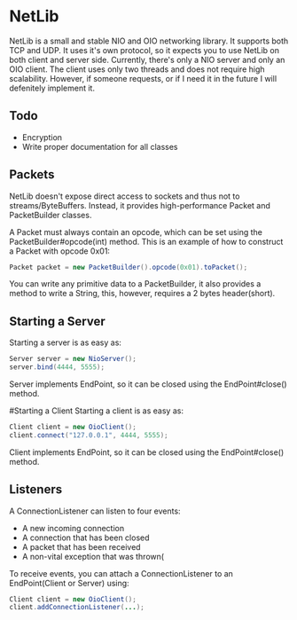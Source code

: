 # NetLib
NetLib is a small and stable NIO and OIO networking library. It supports both TCP and UDP. It uses it's own protocol, so it expects you to use NetLib on both client and server side. Currently, there's only a NIO server and only an OIO client. The client uses only two threads and does not require high scalability. However, if someone requests, or if I need it in the future I will defenitely implement it.

## Todo
- Encryption
- Write proper documentation for all classes

## Packets
NetLib doesn't expose direct access to sockets and thus not to streams/ByteBuffers. Instead, it provides high-performance
Packet and PacketBuilder classes.

A Packet must always contain an opcode, which can be set using the PacketBuilder#opcode(int) method. This is an example of how to construct a Packet with opcode 0x01:
```java
Packet packet = new PacketBuilder().opcode(0x01).toPacket();
```

You can write any primitive data to a PacketBuilder, it also provides a method to write a String, this, however, requires a 2 bytes header(short).

## Starting a Server
Starting a server is as easy as:
```java
Server server = new NioServer();
server.bind(4444, 5555);
```

Server implements EndPoint, so it can be closed using the EndPoint#close() method.

#Starting a Client
Starting a client is as easy as:
```java
Client client = new OioClient();
client.connect("127.0.0.1", 4444, 5555);
```

Client implements EndPoint, so it can be closed using the EndPoint#close() method.

## Listeners
A ConnectionListener can listen to four events:
- A new incoming connection
- A connection that has been closed
- A packet that has been received
- A non-vital exception that was thrown(

To receive events, you can attach a ConnectionListener to an EndPoint(Client or Server) using:
```java
Client client = new OioClient();
client.addConnectionListener(...);
